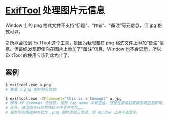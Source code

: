 # [ExifTool](https://exiftool.org/) 处理图片元信息

Window 上的 png 格式文件不支持“标题”、“作者”、“备注”等元信息，但 jpg 格式可以。

之所以会找到 ExifTool 这个工具，是因为我想要在 png 格式文件上添加“备注”信息。但最终发现即使你在图片上添加了“备注”信息，Window 也不会显示，所以 ExitTool 的使用应该到此为止了。

## 案例

```sh
$ exiftool.exe a.png
# 查看 a.png 图片的元信息

$ exiftool.exe -XPComment="this is a Comment" a.jpg
# 修改 XP Comment 元信息。虽然 tag name 中有空格，但是在使用时直接忽略空格即可，不要用引号之类的将空格包裹住。
# 此外，通过命令行的方式似乎不支持中文……。
# 虽然可以用这种方式为 .png 图片添加元信息，但 Window 上并不会显示。
```
